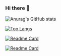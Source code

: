 ### Hi there 👋

<!--
**GustavoGarciaPereira/GustavoGarciaPereira** is a ✨ _special_ ✨ repository because its `README.md` (this file) appears on your GitHub profile.

Here are some ideas to get you started:

- 🔭 I’m currently working on ...
- 🌱 I’m currently learning ...
- 👯 I’m looking to collaborate on ...
- 🤔 I’m looking for help with ...
- 💬 Ask me about ...
- 📫 How to reach me: ...
- 😄 Pronouns: ...
- ⚡ Fun fact: ...
-->


![Anurag's GitHub stats](https://github-readme-stats.vercel.app/api?username=GustavoGarciaPereira&hide=prs,issues,contribs&theme=vue-dark&count_private=true)

[![Top Langs](https://github-readme-stats.vercel.app/api/top-langs/?username=GustavoGarciaPereira&layout=compact&theme=vue-dark)](https://github.com/GustavoGarciaPereira/github-readme-stats)


[![Readme Card](https://github-readme-stats.vercel.app/api/pin/?username=GustavoGarciaPereira&repo=editor_texto&theme=vue-dark)](https://github.com/GustavoGarciaPereira/editor_texto)


[![Readme Card](https://github-readme-stats.vercel.app/api/pin/?username=GustavoGarciaPereira&repo=gustavo_pereia.github.io&theme=vue-dark)](https://github.com/GustavoGarciaPereira/gustavo_pereia.github.io)